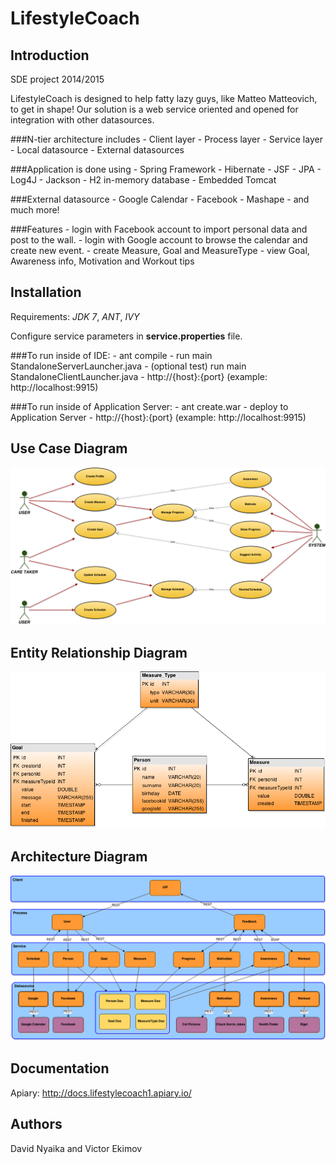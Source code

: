 LifestyleCoach
==============

Introduction
-------

SDE project 2014/2015

LifestyleCoach is designed to help fatty lazy guys, like Matteo Matteovich, to get in shape! Our solution is a web service oriented and opened for integration with other datasources.

###N-tier architecture includes
    - Client layer
    - Process layer
    - Service layer
    - Local datasource
    - External datasources

###Application is done using
    - Spring Framework
    - Hibernate
    - JSF
    - JPA
    - Log4J
    - Jackson
    - H2 in-memory database
    - Embedded Tomcat
    
###External datasource
    - Google Calendar
    - Facebook
    - Mashape
    - and much more! 

###Features
    - login with Facebook account to import personal data and post to the wall.
    - login with Google account to browse the calendar and create new event.
    - create Measure, Goal and MeasureType
    - view Goal, Awareness info, Motivation and Workout tips

Installation
-------
Requirements: *JDK 7*, *ANT*, *IVY*

Configure service parameters in **service.properties** file.

###To run inside of IDE:
    - ant compile
    - run main StandaloneServerLauncher.java
    - (optional test) run main StandaloneClientLauncher.java
    - http://{host}:{port} (example: http://localhost:9915)
    
###To run inside of Application Server:
    - ant create.war
    - deploy to Application Server
    - http://{host}:{port} (example: http://localhost:9915)

Use Case Diagram
-------
![Diagram](/diagrams/Use_Case_Diagram.png)

Entity Relationship Diagram
-------
![Diagram](/diagrams/Entity_Relationship_Diagram.png)

Architecture Diagram
-------
![Diagram](/diagrams/Architecture_Diagram.png)

Documentation
-------
Apiary: http://docs.lifestylecoach1.apiary.io/

Authors
-------
David Nyaika and Victor Ekimov